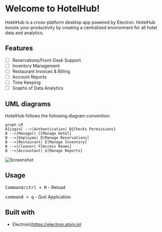 # Welcome to HotelHub!

HotelHub is a cross-platform desktop app powered by Electron. HotelHub boosts your productivity by creating a centralized environment for all hotel data and analytics.

## Features

- [ ] Reservations/Front-Desk Support
- [ ] Inventory Management
- [ ] Restaurant Invoices & Billing
- [ ] Account Reports
- [ ] Time Keeping
- [ ] Graphs of Data Analytics

## UML diagrams

HotelHub follows the following diagram convention:

```mermaid
graph LR
A[Login] -->|Authentication| B{Checks Permissions}
B -->|Manager| C[Manage Hotel]
B -->|Employee| D[Manage Reservations]
B -->|Restaurant| E[Manage Inventory]
B -->|Cleaner| F[Access Rooms]
B -->|Accountant| G[Manage Reports]
```
![Screenshot](https://github.com/pseudodan/HotelHub/blob/master/HotelHub_UML.png)

## Usage

<kbd>Command/ctrl + R</kbd> - Reload

<kbd>command + q</kbd> - Quit Application


## Built with
- Electron](https://electron.atom.io)

